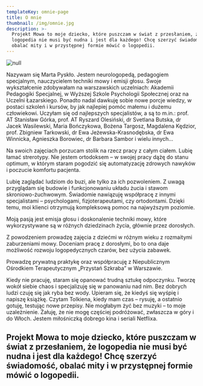 ```yaml
---
templateKey: omnie-page
title: O mnie
thumbnail: /img/omnie.jpg
description: >-
  Projekt Mowa to moje dziecko, które puszczam w świat z przesłaniem, że
  logopedia nie musi być nudna i jest dla każdego! Chcę szerzyć świadomość,
  obalać mity i w przystępnej formie mówić o logopedii.
---
```

![null](/img/omnie.jpg)

Nazywam się Marta Pyskło. Jestem neurologopedą, pedagogiem specjalnym, nauczycielem techniki mowy i emisji głosu. Swoje wykształcenie zdobywałam na warszawskich uczelniach: Akademii Pedagogiki Specjalnej, w Wyższej Szkole Psychologii Społecznej oraz na Uczelni Łazarskiego. Ponadto nadal dawkuję sobie nowe porcje wiedzy, w postaci szkoleń i kursów, by jak najlepiej pomóc małemu i dużemu człowiekowi. Uczyłam się od najlepszych specjalistów, a są to m.in.: prof. AT Stanisław Górka, prof. AT Ryszard Olesiński, dr Svetlana Butska, dr Jacek Wasilewski, Maria Bończykowa, Bożena Targosz, Magdalena Kędzior, prof. Zbigniew Tarkowski, dr Ewa Jeżewska-Krasnodębska, dr Ewa Winnicka, Agnieszka Borowiec, dr Barbara Sambor i wielu innych…

Na swoich zajęciach porzucam stolik na rzecz pracy z całym ciałem. Lubię łamać strerotypy. Nie jestem ortodoksem – w swojej pracy dążę do stanu optimum, w którym staram pogodzić się automatyzację zdrowych nawyków i poczucie komfortu pacjenta. 

Lubię zaglądać ludziom do buzi, ale tylko za ich pozwoleniem. Z uwagą przyglądam się budowie i funkcjonowaniu układu żucia i stawom skroniowo-żuchwowym. Świadomie nawiązuję współpracę z innymi specjalistami – psychologami, fizjoterapeutami, czy ortodontami. Dzięki temu, moi klienci otrzymują kompleksową pomoc na najwyższym poziomie. 

Moją pasją jest emisja głosu i doskonalenie techniki mowy, które wykorzystywane są w różnych dziedzinach życia, głównie przez dorosłych.

Z powodzeniem prowadzę zajęcia z dziećmi w różnym wieku z rozmaitymi zaburzeniami mowy. Doceniam pracę z dorosłymi, bo to ona daje możliwość rozwoju logopedycznych czarów, bez użycia zabawek. 

Prowadzę prywatną praktykę oraz współpracuję z Niepublicznym Ośrodkiem Terapeutycznym „Przystań Szkraba” w Warszawie. 

Kiedy nie pracuję, staram się opanować trudną sztukę odpoczynku. Tworzę wokół siebie chaos i specjalizuję się w panowaniu nad nim. Bez dobrych ludzi czuję się jak ryba bez wody. Upieram się, że kiedyś się wyśpię i napiszę książkę. Czytam Tolkiena, kiedy mam czas – rysuję, a ostatnio gotuję, testując nowe przepisy.
Nie mogłabym żyć bez muzyki – to moje uzależnienie. Żałuję, że nie mogę częściej podróżować, zwłaszcza w góry i do Włoch. Jestem miłośniczką dobrego kina i seriali Netflixa.

## Projekt Mowa to moje dziecko, które puszczam w świat z przesłaniem, że logopedia nie musi być nudna i jest dla każdego! Chcę szerzyć świadomość, obalać mity i w przystępnej formie mówić o logopedii.
